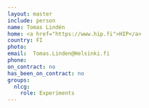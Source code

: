 ```yaml
---
layout: master
include: person
name: Tomas Lindén
home: <a href="https://www.hip.fi">HIP</a>
country: FI
photo:
email:  Tomas.Linden@Helsinki.fi
phone:
on_contract: no
has_been_on_contract: no
groups:
  nlcg:
    role: Experiments
---
```

